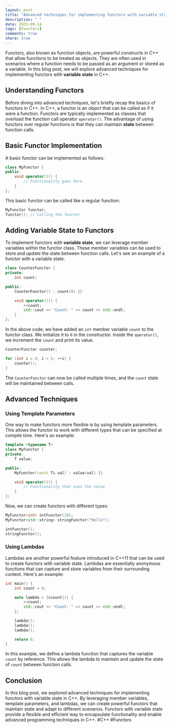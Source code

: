 ```yaml
---
layout: post
title: "Advanced techniques for implementing functors with variable state in C++"
description: " "
date: 2023-09-14
tags: [Functors]
comments: true
share: true
---
```


Functors, also known as function objects, are powerful constructs in C++ that allow functions to be treated as objects. They are often used in scenarios where a function needs to be passed as an argument or stored as a variable. In this blog post, we will explore advanced techniques for implementing functors with **variable state** in C++.

## Understanding Functors

Before diving into advanced techniques, let's briefly recap the basics of functors in C++. In C++, a functor is an object that can be called as if it were a function. Functors are typically implemented as classes that overload the function call operator `operator()`. The advantage of using functors over regular functions is that they can maintain **state** between function calls.

## Basic Functor Implementation

A basic functor can be implemented as follows:

```cpp
class MyFunctor {
public:
    void operator()() {
        // Functionality goes here
    }
};
```

This basic functor can be called like a regular function:

```cpp
MyFunctor functor;
functor(); // Calling the functor
```

## Adding Variable State to Functors

To implement functors with **variable state**, we can leverage member variables within the functor class. These member variables can be used to store and update the state between function calls. Let's see an example of a functor with a variable state:

```cpp
class CounterFunctor {
private:
    int count;

public:
    CounterFunctor() : count(0) {}

    void operator()() {
        ++count;
        std::cout << "Count: " << count << std::endl;
    }
};
```

In the above code, we have added an `int` member variable `count` to the functor class. We initialize it to `0` in the constructor. Inside the `operator()`, we increment the `count` and print its value.

```cpp
CounterFunctor counter;

for (int i = 0; i < 5; ++i) {
    counter();
}
```

The `CounterFunctor` can now be called multiple times, and the `count` state will be maintained between calls.

## Advanced Techniques

### Using Template Parameters

One way to make functors more flexible is by using template parameters. This allows the functor to work with different types that can be specified at compile time. Here's an example:

```cpp
template <typename T>
class MyFunctor {
private:
    T value;

public:
    MyFunctor(const T& val) : value(val) {}

    void operator()() {
        // Functionality that uses the value
    }
};
```

Now, we can create functors with different types:

```cpp
MyFunctor<int> intFunctor(10);
MyFunctor<std::string> stringFunctor("Hello");

intFunctor();
stringFunctor();
```

### Using Lambdas

Lambdas are another powerful feature introduced in C++11 that can be used to create functors with variable state. Lambdas are essentially anonymous functions that can capture and store variables from their surrounding context. Here's an example:

```cpp
int main() {
    int count = 0;

    auto lambda = [&count]() {
        ++count;
        std::cout << "Count: " << count << std::endl;
    };

    lambda();
    lambda();
    lambda();

    return 0;
}
```

In this example, we define a lambda function that captures the variable `count` by reference. This allows the lambda to maintain and update the state of `count` between function calls.

## Conclusion

In this blog post, we explored advanced techniques for implementing functors with variable state in C++. By leveraging member variables, template parameters, and lambdas, we can create powerful functors that maintain state and adapt to different scenarios. Functors with variable state provide a flexible and efficient way to encapsulate functionality and enable advanced programming techniques in C++. #C++ #Functors